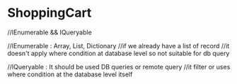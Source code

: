 # ShoppingCart

 //IEnumerable && IQueryable

 //IEnumerable : Array, List, Dictionary
 //if we already have a list of record
 //it doesn't apply where condition at database level so not suitable for db query

 //IQueryable : It should be used DB queries or remote query
 //it filter or uses where condition at the database level itself